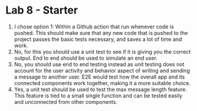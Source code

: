 # Lab 8 - Starter
1. I chose option 1: Within a Github action that run whenever code is pushed. This should make sure that any new code that is pushed to the project passes the basic tests necessary, and saves a lot of time and work.
2. No, for this you should use a unit test to see if it is giving you the correct output. End to end should be used to simulate an end user. 
3. No, you should use end to end testing instead as unit testing does not account for the user activity and behavior aspect of writing and sending a message to another user. E2E would test how the overall app and its connected components work together, making it a more suitable choice.
4. Yes, a unit test should be used to test the max message length feature. This feature is tied to a small single function and can be tested easily and unconnected from other components. 